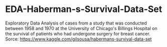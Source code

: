 # EDA-Haberman-s-Survival-Data-Set
Exploratory Data Analysis of  cases from a study that was conducted between 1958 and 1970 at the University of Chicago's Billings Hospital on the survival of patients who had undergone surgery for breast cancer.
Sorce: https://www.kaggle.com/gilsousa/habermans-survival-data-set
